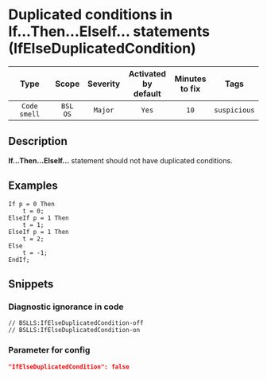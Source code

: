# Duplicated conditions in If...Then...ElseIf... statements (IfElseDuplicatedCondition)

|     Type     |        Scope        | Severity | Activated<br>by default | Minutes<br>to fix |     Tags     |
|:------------:|:-------------------:|:--------:|:-----------------------------:|:-----------------------:|:------------:|
| `Code smell` | `BSL`<br>`OS` | `Major`  |             `Yes`             |          `10`           | `suspicious` |

<!-- Блоки выше заполняются автоматически, не трогать -->
## Description

**If...Then...ElseIf...** statement should not have duplicated conditions.

## Examples

```bsl
If p = 0 Then
    t = 0;
ElseIf p = 1 Then
    t = 1;
ElseIf p = 1 Then
    t = 2;
Else
    t = -1;
EndIf;
```

## Snippets

<!-- Блоки ниже заполняются автоматически, не трогать -->
### Diagnostic ignorance in code

```bsl
// BSLLS:IfElseDuplicatedCondition-off
// BSLLS:IfElseDuplicatedCondition-on
```

### Parameter for config

```json
"IfElseDuplicatedCondition": false
```
